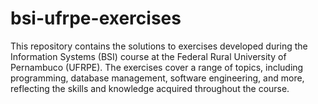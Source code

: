 # bsi-ufrpe-exercises
This repository contains the solutions to exercises developed during the Information Systems (BSI) course at the Federal Rural University of Pernambuco (UFRPE). The exercises cover a range of topics, including programming, database management, software engineering, and more, reflecting the skills and knowledge acquired throughout the course.
